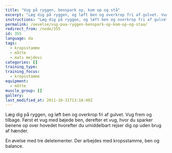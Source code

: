 ```yaml
---
title: "Vug på ryggen, benspark op, kom op og stå"
excerpt: "Læg dig på ryggen, og løft ben og overkrop fri af gulvet. Vug frem og tilbage. Først et vug med bøjede ben, derefter et vug, hvor du sparker benene op over hovedet hvorefter du umiddelbart rejser dig op uden brug af hænder."
instructions: "Læg dig på ryggen, og løft ben og overkrop fri af gulvet. Vug frem og tilbage. Først et vug med bøjede ben, derefter et vug, hvor du sparker benene op over hovedet hvorefter du umiddelbart rejser dig op uden brug af hænder."
permalink: /oevelse/vug-paa-ryggen-benspark-op-kom-op-og-staa/
redirect_from: /node/355
id: 355
language: da
tags:
  - kropsstamme
  - måtte
  - mats mejdevi
categories: []
training_type: 
training_focus: 
  - kropsstamme
equipment:
  - måtte
muscle_group: []
gallery:
last_modified_at: 2011-10-31T13:18:40Z
---
```


Læg dig på ryggen, og løft ben og overkrop fri af gulvet. Vug frem og tilbage. Først et vug med bøjede ben, derefter et vug, hvor du sparker benene op over hovedet hvorefter du umiddelbart rejser dig op uden brug af hænder.

En øvelse med tre delelementer. Der arbejdes med kropsstamme, ben og balance.
